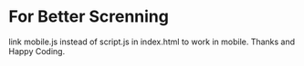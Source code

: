 # For Better Screnning
link mobile.js instead of script.js in index.html to work in mobile.
Thanks and Happy Coding.
